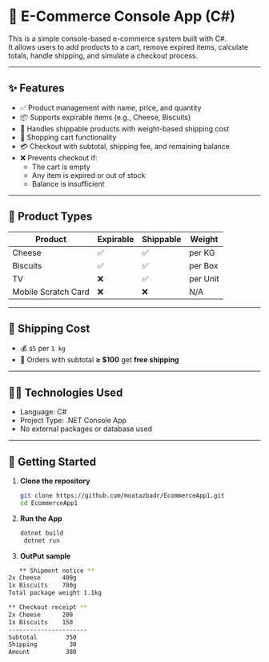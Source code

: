 # 🛒 E-Commerce Console App (C#)

This is a simple console-based e-commerce system built with C#.  
It allows users to add products to a cart, remove expired items, calculate totals, handle shipping, and simulate a checkout process.

---

## ✨ Features

- ✅ Product management with name, price, and quantity
- 📦 Supports expirable items (e.g., Cheese, Biscuits)
- 🚚 Handles shippable products with weight-based shipping cost
- 🛒 Shopping cart functionality
- 💳 Checkout with subtotal, shipping fee, and remaining balance
- ❌ Prevents checkout if:
  - The cart is empty
  - Any item is expired or out of stock
  - Balance is insufficient

---

## 🧱 Product Types

| Product            | Expirable | Shippable | Weight |
|--------------------|-----------|-----------|--------|
| Cheese             | ✅        | ✅        | per KG |
| Biscuits           | ✅        | ✅        | per Box |
| TV                 | ❌        | ✅        | per Unit |
| Mobile Scratch Card| ❌        | ❌        | N/A |

---

## 🧮 Shipping Cost

- 💰 `$5` per `1 kg`
- 🎁 Orders with subtotal **≥ $100** get **free shipping**

---

## 🧑‍💻 Technologies Used

- Language: C#
- Project Type: .NET Console App
- No external packages or database used

---

## 🚀 Getting Started

1. **Clone the repository**
   ```bash
   git clone https://github.com/moatazbadr/EcommerceApp1.git
   cd EcommerceApp1
   ```
2. **Run the App**
   ```bash
   dotnet build
    dotnet run
   ```
3. **OutPut sample**
```bash
   ** Shipment notice **
2x Cheese      400g
1x Biscuits    700g
Total package weight 1.1kg

** Checkout receipt **
2x Cheese      200
1x Biscuits    150
----------------------
Subtotal        350
Shipping         30
Amount          380
```
